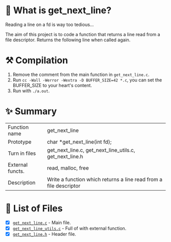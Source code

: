# 🦊 What is get_next_line?

Reading a line on a fd is way too tedious...

The aim of this project is to code a function that returns a line read from a file descriptor. Returns the following line when called again.

# ⚒️ Compilation

1. Remove the comment from the main function in `get_next_line.c`.
2. Run `cc -Wall -Werror -Wextra -D BUFFER_SIZE=42 *.c`, you can set the BUFFER_SIZE to your heart's content.
3. Run with `./a.out`.

# ✨ Summary

|     |     |
| --- | --- |
| Function name | get_next_line |
| Prototype | char *get_next_line(int fd); |
| Turn in files | get_next_line.c, get_next_line_utils.c, get_next_line.h |
| External functs. | read, malloc, free |
| Description | Write a function which returns a line read from a file descriptor |

# 📑 List of Files

- [x] [`get_next_line.c`](https://github.com/flmarsou/2.2-get_next_line/blob/main/get_next_line.c) - Main file.
- [x] [`get_next_line_utils.c`](https://github.com/flmarsou/2.2-get_next_line/blob/main/get_next_line.c) - Full of with external function.
- [x] [`get_next_line.h`](https://github.com/flmarsou/2.2-get_next_line/blob/main/get_next_line.c) - Header file.
